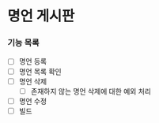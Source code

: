 # 명언 게시판

### 기능 목록
- [ ] 명언 등록
- [ ] 명언 목록 확인
- [ ] 명언 삭제
    - [ ] 존재하지 않는 명언 삭제에 대한 예외 처리
- [ ] 명언 수정
- [ ] 빌드